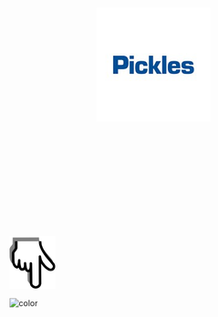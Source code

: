 <style>
.container {
  display: flex;
  justify-content: center;
  align-items: center;
  height: 600px;
  background: '#FFFFFF'
}

.container img {
    height: 200px;
}
</style>

<div class="container">
    <div>
        <img src="./assets/logo.jpg" />
    </div>
</div>

<img src="./assets/upside-down-arrow.png" width="80px" />

<!-- background color -->

![color](#ffffff)